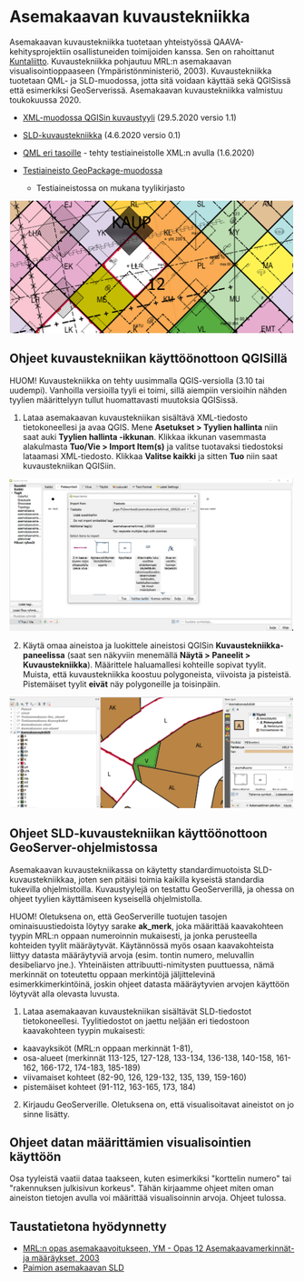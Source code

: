 # Asemakaavan kuvaustekniikka

Asemakaavan kuvaustekniikka tuotetaan yhteistyössä QAAVA-kehitysprojektiin osallistuneiden toimijoiden kanssa. 
Sen on rahoittanut [Kuntaliitto](https://www.kuntaliitto.fi/ajankohtaista/2020/avoin-tyylikirjasto-helpottaa-asemakaavojen-digitalisointia?fbclid=IwAR3d_moQRJR0IxAxzJXxjlo4YtGfzT4ju87H8DTurRdNXtqo7FvnMIFkCUA). Kuvaustekniikka pohjautuu MRL:n asemakaavan visualisointioppaaseen (Ympäristönministeriö, 2003). Kuvaustekniikka tuotetaan QML- ja SLD-muodossa, jotta sitä voidaan käyttää sekä QGISissä että esimerkiksi GeoServerissä. Asemakaavan kuvaustekniikka valmistuu toukokuussa 2020.

- [XML-muodossa QGISin kuvaustyyli](asemakaavan_kuvaustekniikka.xml) (29.5.2020 versio 1.1)
- [SLD-kuvaustekniikka](SLD) (4.6.2020 versio 0.1)

- [QML eri tasoille](QML) - tehty testiaineistolle XML:n avulla (1.6.2020)
- [Testiaineisto GeoPackage-muodossa](asemakaava_testiaineisto.gpkg)
    - Testiaineistossa on mukana tyylikirjasto

<img src="asemakaavan_kuvaustekniikka_screenshot_v1.png" width="500"/>

## Ohjeet kuvaustekniikan käyttöönottoon QGISillä

HUOM! Kuvaustekniikka on tehty uusimmalla QGIS-versiolla (3.10 tai uudempi). Vanhoilla versioilla tyyli ei toimi, sillä aiempiin versioihin nähden tyylien määrittelyyn tullut huomattavasti muutoksia QGISissä.

1. Lataa asemakaavan kuvaustekniikan sisältävä XML-tiedosto tietokoneellesi ja avaa QGIS. Mene **Asetukset > Tyylien hallinta** niin saat auki **Tyylien hallinta -ikkunan**. Klikkaa ikkunan vasemmasta alakulmasta **Tuo/Vie > Import Item(s)** ja valitse tuotavaksi tiedostoksi lataamasi XML-tiedosto. Klikkaa **Valitse kaikki** ja sitten **Tuo** niin saat kuvaustekniikan QGISiin.

<img src="QGIS_tyylien_tuonti.png" width="500"/>

2. Käytä omaa aineistoa ja luokittele aineistosi QGISin **Kuvaustekniikka-paneelissa** (saat sen näkyviin menemällä **Näytä > Paneelit > Kuvaustekniikka**). Määrittele haluamallesi kohteille sopivat tyylit. Muista, että kuvaustekniikka koostuu polygoneista, viivoista ja pisteistä. Pistemäiset tyylit **eivät** näy polygoneille ja toisinpäin.

<img src="QGIS_tyylien_lisaaminen.png" width="500"/>

## Ohjeet SLD-kuvaustekniikan käyttöönottoon GeoServer-ohjelmistossa

Asemakaavan kuvaustekniikassa on käytetty standardimuotoista SLD-kuvaustekniikkaa, joten sen pitäisi toimia kaikilla kyseistä standardia tukevilla ohjelmistoilla. Kuvaustyylejä on testattu GeoServerillä, ja ohessa on ohjeet tyylien käyttämiseen kyseisellä ohjelmistolla.

HUOM! Oletuksena on, että GeoServerille tuotujen tasojen ominaisuustiedoista löytyy sarake **ak_merk**, joka määrittää kaavakohteen tyypin  MRL:n oppaan numeroinnin mukaisesti, ja jonka perusteella kohteiden tyylit määräytyvät. Käytännössä myös osaan kaavakohteista liittyy datasta määräytyviä arvoja (esim. tontin numero, meluvallin desibeliarvo jne.). Yhteinäisten attribuutti-nimitysten puuttuessa, nämä merkinnät on toteutettu oppaan merkintöjä jäljittelevinä esimerkkimerkintöinä, joskin ohjeet datasta määräytyvien arvojen käyttöön löytyvät alla olevasta luvusta.     

1. Lataa asemakaavan kuvaustekniikan sisältävät SLD-tiedostot tietokoneellesi. Tyylitiedostot on jaettu neljään eri tiedostoon kaavakohteen tyypin mukaisesti: 

- kaavayksiköt (MRL:n oppaan merkinnät 1-81), 
- osa-alueet (merkinnät 113-125, 127-128, 133-134, 136-138, 140-158, 161-162, 166-172, 174-183, 185-189) 
- viivamaiset kohteet (82-90, 126, 129-132, 135, 139, 159-160)
- pistemäiset kohteet (91-112, 163-165, 173, 184)

2. Kirjaudu GeoServerille. Oletuksena on, että visualisoitavat aineistot on jo sinne lisätty. 

## Ohjeet datan määrittämien visualisointien käyttöön

Osa tyyleistä vaatii dataa taakseen, kuten esimerkiksi "korttelin numero" tai "rakennuksen julkisivun korkeus". Tähän kirjaamme ohjeet miten oman aineiston tietojen avulla voi määrittää visualisoinnin arvoja. Ohjeet tulossa.

## Taustatietona hyödynnetty
- [MRL:n opas asemakaavoitukseen, YM - Opas 12 Asemakaavamerkinnät- ja määräykset, 2003](https://www.ym.fi/fi-FI/Maankaytto_ja_rakentaminen/Lainsaadanto_ja_ohjeet/Maankaytto_ja_rakennuslaki_2000_sarja/Opas_12_Asemakaavamerkinnat_ja_maaraykse(4437))
- [Paimion asemakaavan SLD](paimion-asemakaavan-sld)
